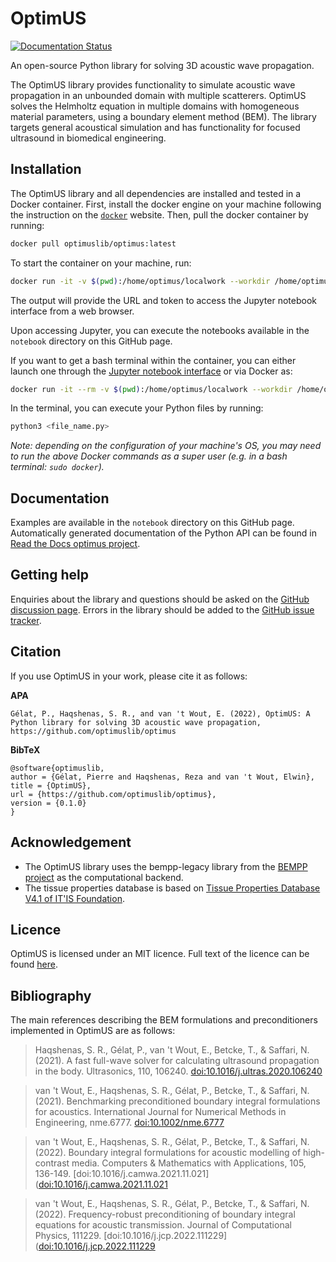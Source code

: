 # OptimUS
[![Documentation Status](https://readthedocs.org/projects/optimuslib/badge/?version=latest)](https://readthedocs.org/projects/optimuslib/)

An open-source Python library for solving 3D acoustic wave propagation.

The OptimUS library provides functionality to simulate acoustic wave propagation in an unbounded domain with multiple scatterers. OptimUS solves the Helmholtz equation in multiple domains with homogeneous material parameters, using a boundary element method (BEM). The library targets general acoustical simulation and has functionality for focused ultrasound in biomedical engineering.

## Installation
The OptimUS library and all dependencies are installed and tested in a Docker container. First, install the docker engine on your machine following the instruction on the [`docker`](https://docs.docker.com/engine/install/) website. Then, pull the docker container by running:

```bash
docker pull optimuslib/optimus:latest
```

To start the container on your machine, run:

```bash
docker run -it -v $(pwd):/home/optimus/localwork --workdir /home/optimus/localwork -p 8888:8888 optimuslib/optimus:latest
```
The output will provide the URL and token to access the Jupyter notebook interface from a web browser.

Upon accessing Jupyter, you can execute the notebooks available in the `notebook` directory on this GitHub page.

If you want to get a bash terminal within the container, you can either launch one through the [Jupyter notebook interface](http://localhost:8888) or via Docker as:

```bash
docker run -it --rm -v $(pwd):/home/optimus/localwork --workdir /home/optimus/localwork optimuslib/optimus:latest 
```
In the terminal, you can execute your Python files by running:

```bash
python3 <file_name.py>
```

*Note: depending on the configuration of your machine's OS, you may need to run the above Docker commands as a super user (e.g. in a bash terminal: `sudo docker`).*

## Documentation
Examples are available in the `notebook` directory on this GitHub page. Automatically generated documentation of the Python API
can be found in [Read the Docs optimus project](https://readthedocs.org/projects/optimuslib/).

## Getting help
Enquiries about the library and questions should be asked on the [GitHub discussion page](https://github.com/optimuslib/optimus/discussions).
Errors in the library should be added to the [GitHub issue tracker](https://github.com/optimuslib/optimus/issues).

## Citation
If you use OptimUS in your work, please cite it as follows:

**APA**
```
Gélat, P., Haqshenas, S. R., and van 't Wout, E. (2022), OptimUS: A Python library for solving 3D acoustic wave propagation, https://github.com/optimuslib/optimus
```

**BibTeX**
```
@software{optimuslib,
author = {Gélat, Pierre and Haqshenas, Reza and van 't Wout, Elwin},
title = {OptimUS},
url = {https://github.com/optimuslib/optimus},
version = {0.1.0}
}
```

## Acknowledgement
- The OptimUS library uses the bempp-legacy library from the [BEMPP project](https://github.com/bempp) as the computational backend. 
- The tissue properties database is based on [Tissue Properties Database V4.1 of IT'IS Foundation](https://itis.swiss/virtual-population/tissue-properties/downloads/database-v4-1/).

## Licence
OptimUS is licensed under an MIT licence. Full text of the licence can be found [here](LICENSE.md).

## Bibliography
The main references describing the BEM formulations and preconditioners implemented in OptimUS are as follows:

> Haqshenas, S. R., Gélat, P., van 't Wout, E., Betcke, T., & Saffari, N. (2021). A fast full-wave solver for calculating ultrasound propagation in the body. Ultrasonics, 110, 106240. [doi:10.1016/j.ultras.2020.106240](https://doi.org/10.1016/j.ultras.2020.106240)

> van 't Wout, E., Haqshenas, S. R., Gélat, P., Betcke, T., & Saffari, N. (2021). Benchmarking preconditioned boundary integral formulations for acoustics. International Journal for Numerical Methods in Engineering, nme.6777. [doi:10.1002/nme.6777](https://doi.org/10.1002/nme.6777)

> van 't Wout, E., Haqshenas, S. R., Gélat, P., Betcke, T., & Saffari, N. (2022). Boundary integral formulations for acoustic modelling of high-contrast media. Computers & Mathematics with Applications, 105, 136-149. [doi:10.1016/j.camwa.2021.11.021]([doi:10.1016/j.camwa.2021.11.021](https://doi.org/10.1016/j.camwa.2021.11.021)

> van 't Wout, E., Haqshenas, S. R., Gélat, P., Betcke, T., & Saffari, N. (2022). Frequency-robust preconditioning of boundary integral equations for acoustic transmission. Journal of Computational Physics, 111229. [doi:10.1016/j.jcp.2022.111229]([doi:10.1016/j.jcp.2022.111229](https://doi.org/10.1016/j.jcp.2022.111229)
